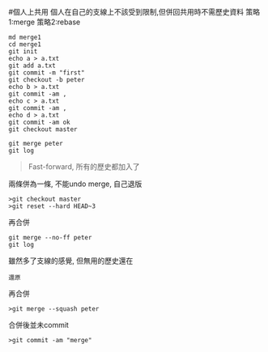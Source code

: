 #個人上共用
個人在自己的支線上不該受到限制,但併回共用時不需歷史資料
策略1:merge
策略2:rebase
```shell
md merge1
cd merge1
git init
echo a > a.txt
git add a.txt
git commit -m "first"
git checkout -b peter
echo b > a.txt
git commit -am ,
echo c > a.txt
git commit -am ,
echo d > a.txt
git commit -am ok
git checkout master
```
```shell
git merge peter
git log
```
>Fast-forward, 所有的歷史都加入了

兩條併為一條, 不能undo merge, 自己退版
```shell
>git checkout master
>git reset --hard HEAD~3
```
再合併
```shell
git merge --no-ff peter
git log
```
雖然多了支線的感覺, 但無用的歷史還在
```shell
還原
```
再合併
```shell
>git merge --squash peter
```
合併後並未commit
```shell
>git commit -am "merge"
```
